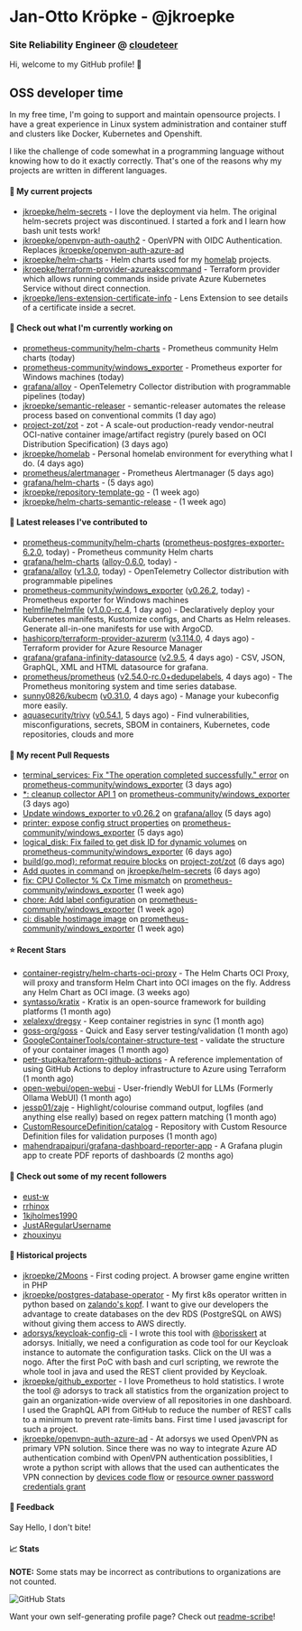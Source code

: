 # Jan-Otto Kröpke - @jkroepke
### Site Reliability Engineer @ [cloudeteer](https://cloudeteer.de/)

Hi, welcome to my GitHub profile! 👋

## OSS developer time
In my free time, I'm going to support and maintain opensource projects. I have a great experience in Linux system administration and container stuff and clusters like Docker, Kubernetes and Openshift.

I like the challenge of code somewhat in a programming language without knowing how to do it exactly correctly. That's one of the reasons why my projects are written in different languages.

#### 🌱 My current projects
- [jkroepke/helm-secrets](https://github.com/jkroepke/helm-secrets) - I love the deployment via helm. The original helm-secrets project was discontinued. I started a fork and I learn how bash unit tests work!
- [jkroepke/openvpn-auth-oauth2](https://github.com/jkroepke/openvpn-auth-oauth2) - OpenVPN with OIDC Authentication. Replaces  [jkroepke/openvpn-auth-azure-ad](https://github.com/jkroepke/openvpn-auth-azure-ad) 
- [jkroepke/helm-charts](https://github.com/jkroepke/helm-charts) - Helm charts used for my [homelab](https://github.com/jkroepke/homelab) projects.
- [jkroepke/terraform-provider-azureakscommand](https://github.com/jkroepke/terraform-provider-azureakscommand) - Terraform provider which allows running commands inside private Azure Kubernetes Service without direct connection.
- [jkroepke/lens-extension-certificate-info](https://github.com/jkroepke/lens-extension-certificate-info) - Lens Extension to see details of a certificate inside a secret.

#### 👷 Check out what I'm currently working on

- [prometheus-community/helm-charts](https://github.com/prometheus-community/helm-charts) - Prometheus community Helm charts (today)
- [prometheus-community/windows_exporter](https://github.com/prometheus-community/windows_exporter) - Prometheus exporter for Windows machines (today)
- [grafana/alloy](https://github.com/grafana/alloy) - OpenTelemetry Collector distribution with programmable pipelines (today)
- [jkroepke/semantic-releaser](https://github.com/jkroepke/semantic-releaser) - semantic-releaser automates the release process based on conventional commits (1 day ago)
- [project-zot/zot](https://github.com/project-zot/zot) - zot - A scale-out production-ready vendor-neutral OCI-native container image/artifact registry (purely based on OCI Distribution Specification) (3 days ago)
- [jkroepke/homelab](https://github.com/jkroepke/homelab) - Personal homelab environment for everything what I do. (4 days ago)
- [prometheus/alertmanager](https://github.com/prometheus/alertmanager) - Prometheus Alertmanager (5 days ago)
- [grafana/helm-charts](https://github.com/grafana/helm-charts) -  (5 days ago)
- [jkroepke/repository-template-go](https://github.com/jkroepke/repository-template-go) -  (1 week ago)
- [jkroepke/helm-charts-semantic-release](https://github.com/jkroepke/helm-charts-semantic-release) -  (1 week ago)

#### 🔭 Latest releases I've contributed to

- [prometheus-community/helm-charts](https://github.com/prometheus-community/helm-charts) ([prometheus-postgres-exporter-6.2.0](https://github.com/prometheus-community/helm-charts/releases/tag/prometheus-postgres-exporter-6.2.0), today) - Prometheus community Helm charts
- [grafana/helm-charts](https://github.com/grafana/helm-charts) ([alloy-0.6.0](https://github.com/grafana/helm-charts/releases/tag/alloy-0.6.0), today) - 
- [grafana/alloy](https://github.com/grafana/alloy) ([v1.3.0](https://github.com/grafana/alloy/releases/tag/v1.3.0), today) - OpenTelemetry Collector distribution with programmable pipelines
- [prometheus-community/windows_exporter](https://github.com/prometheus-community/windows_exporter) ([v0.26.2](https://github.com/prometheus-community/windows_exporter/releases/tag/v0.26.2), today) - Prometheus exporter for Windows machines
- [helmfile/helmfile](https://github.com/helmfile/helmfile) ([v1.0.0-rc.4](https://github.com/helmfile/helmfile/releases/tag/v1.0.0-rc.4), 1 day ago) - Declaratively deploy your Kubernetes manifests, Kustomize configs, and Charts as Helm releases. Generate all-in-one manifests for use with ArgoCD.
- [hashicorp/terraform-provider-azurerm](https://github.com/hashicorp/terraform-provider-azurerm) ([v3.114.0](https://github.com/hashicorp/terraform-provider-azurerm/releases/tag/v3.114.0), 4 days ago) - Terraform provider for Azure Resource Manager
- [grafana/grafana-infinity-datasource](https://github.com/grafana/grafana-infinity-datasource) ([v2.9.5](https://github.com/grafana/grafana-infinity-datasource/releases/tag/v2.9.5), 4 days ago) - CSV, JSON, GraphQL, XML and HTML datasource for grafana.
- [prometheus/prometheus](https://github.com/prometheus/prometheus) ([v2.54.0-rc.0&#43;dedupelabels](https://github.com/prometheus/prometheus/releases/tag/v2.54.0-rc.0%2Bdedupelabels), 4 days ago) - The Prometheus monitoring system and time series database.
- [sunny0826/kubecm](https://github.com/sunny0826/kubecm) ([v0.31.0](https://github.com/sunny0826/kubecm/releases/tag/v0.31.0), 4 days ago) - Manage your kubeconfig more easily.
- [aquasecurity/trivy](https://github.com/aquasecurity/trivy) ([v0.54.1](https://github.com/aquasecurity/trivy/releases/tag/v0.54.1), 5 days ago) - Find vulnerabilities, misconfigurations, secrets, SBOM in containers, Kubernetes, code repositories, clouds and more

#### 🔨 My recent Pull Requests

- [terminal_services: Fix &#34;The operation completed successfully.&#34; error](https://github.com/prometheus-community/windows_exporter/pull/1548) on [prometheus-community/windows_exporter](https://github.com/prometheus-community/windows_exporter) (3 days ago)
- [*: cleanup collector API 1](https://github.com/prometheus-community/windows_exporter/pull/1547) on [prometheus-community/windows_exporter](https://github.com/prometheus-community/windows_exporter) (3 days ago)
- [Update windows_exporter to v0.26.2](https://github.com/grafana/alloy/pull/1393) on [grafana/alloy](https://github.com/grafana/alloy) (5 days ago)
- [printer: expose config struct properties](https://github.com/prometheus-community/windows_exporter/pull/1545) on [prometheus-community/windows_exporter](https://github.com/prometheus-community/windows_exporter) (5 days ago)
- [logical_disk: Fix failed to get disk ID for dynamic volumes](https://github.com/prometheus-community/windows_exporter/pull/1544) on [prometheus-community/windows_exporter](https://github.com/prometheus-community/windows_exporter) (6 days ago)
- [build(go.mod): reformat require blocks](https://github.com/project-zot/zot/pull/2582) on [project-zot/zot](https://github.com/project-zot/zot) (6 days ago)
- [Add quotes in command](https://github.com/jkroepke/helm-secrets/pull/467) on [jkroepke/helm-secrets](https://github.com/jkroepke/helm-secrets) (6 days ago)
- [fix: CPU Collector % Cx Time mismatch](https://github.com/prometheus-community/windows_exporter/pull/1542) on [prometheus-community/windows_exporter](https://github.com/prometheus-community/windows_exporter) (1 week ago)
- [chore: Add label configuration](https://github.com/prometheus-community/windows_exporter/pull/1540) on [prometheus-community/windows_exporter](https://github.com/prometheus-community/windows_exporter) (1 week ago)
- [ci: disable hostimage image](https://github.com/prometheus-community/windows_exporter/pull/1539) on [prometheus-community/windows_exporter](https://github.com/prometheus-community/windows_exporter) (1 week ago)

#### ⭐ Recent Stars

- [container-registry/helm-charts-oci-proxy](https://github.com/container-registry/helm-charts-oci-proxy) - The Helm Charts OCI Proxy, will proxy and transform Helm Chart into OCI images on the fly. Address any Helm Chart as OCI image.  (3 weeks ago)
- [syntasso/kratix](https://github.com/syntasso/kratix) - Kratix is an open-source framework for building platforms (1 month ago)
- [xelalexv/dregsy](https://github.com/xelalexv/dregsy) - Keep container registries in sync (1 month ago)
- [goss-org/goss](https://github.com/goss-org/goss) - Quick and Easy server testing/validation (1 month ago)
- [GoogleContainerTools/container-structure-test](https://github.com/GoogleContainerTools/container-structure-test) - validate the structure of your container images (1 month ago)
- [petr-stupka/terraform-github-actions](https://github.com/petr-stupka/terraform-github-actions) - A reference implementation of using GitHub Actions to deploy infrastructure to Azure using Terraform (1 month ago)
- [open-webui/open-webui](https://github.com/open-webui/open-webui) - User-friendly WebUI for LLMs (Formerly Ollama WebUI) (1 month ago)
- [jessp01/zaje](https://github.com/jessp01/zaje) - Highlight/colourise command output, logfiles (and anything else really) based on regex pattern matching (1 month ago)
- [CustomResourceDefinition/catalog](https://github.com/CustomResourceDefinition/catalog) - Repository with Custom Resource Definition files for validation purposes (1 month ago)
- [mahendrapaipuri/grafana-dashboard-reporter-app](https://github.com/mahendrapaipuri/grafana-dashboard-reporter-app) - A Grafana plugin app to create PDF reports of dashboards (2 months ago)

#### 👯 Check out some of my recent followers

- [eust-w](https://github.com/eust-w)
- [rrhinox](https://github.com/rrhinox)
- [1kjholmes1990](https://github.com/1kjholmes1990)
- [JustARegularUsername](https://github.com/JustARegularUsername)
- [zhouxinyu](https://github.com/zhouxinyu)

#### 📜 Historical projects
- [jkroepke/2Moons](https://github.com/jkroepke/2Moons) - First coding project. A browser game engine written in PHP
- [jkroepke/postgres-database-operator](https://github.com/jkroepke/postgres-database-operator) - My first k8s operator written in python based on [zalando's kopf](https://github.com/zalando-incubator/kopf). I want to give our developers the advantage to create databases on the dev RDS (PostgreSQL on AWS) without giving them access to AWS directly.
- [adorsys/keycloak-config-cli](https://github.com/adorsys/keycloak-config-cli) - I wrote this tool with [@borisskert](https://github.com/borisskert) at adorsys. Initially, we need a configuration as code tool for our Keycloak instance to automate the configuration tasks. Click on the UI was a nogo. After the first PoC with bash and curl scripting, we rewrote the whole tool in java and used the REST client provided by Keycloak.
- [jkroepke/github_exporter](https://github.com/jkroepke/github_exporter) - I love Prometheus to hold statistics. I wrote the tool @ adorsys to track all statistics from the organization project to gain an organization-wide overview of all repositories in one dashboard. I used the GraphQL API from GitHub to reduce the number of REST calls to a minimum to prevent rate-limits bans. First time I used javascript for such a project.
- [jkroepke/openvpn-auth-azure-ad](https://github.com/jkroepke/openvpn-auth-azure-ad) - At adorsys we used OpenVPN as primary VPN solution. Since there was no way to integrate Azure AD authentication combind with OpenVPN authentication possiblities, I wrote a python script with allows that the used can authenticates the VPN connection by [devices code flow](https://docs.microsoft.com/en-us/azure/active-directory/develop/v2-oauth2-device-code) or [resource owner password credentials grant](https://docs.microsoft.com/en-us/azure/active-directory/develop/v2-oauth-ropc)

#### 💬 Feedback

Say Hello, I don't bite!

#### 📈 Stats

**NOTE:** Some stats may be incorrect as contributions to organizations
are not counted.

![GitHub Stats](https://github-readme-stats.vercel.app/api?username=jkroepke&count_private=false&theme=tokyonight&show_icons=true)

Want your own self-generating profile page? Check out [readme-scribe](https://github.com/muesli/readme-scribe)!
